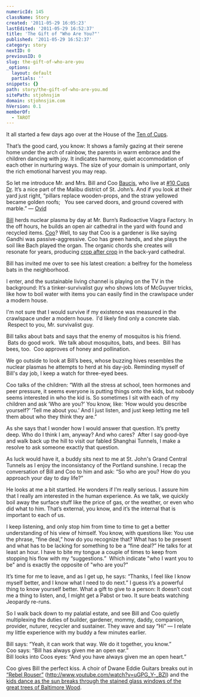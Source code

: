 ```yaml
---
numericId: 145
className: Story
created: '2011-05-29 16:05:23'
lastEdited: '2011-05-29 16:52:37'
title: 'The Gift of "Who Are You?"'
published: '2011-05-29 16:52:37'
category: story
nextID: 0
previousID: 0
slug: the-gift-of-who-are-you
_options:
  layout: default
  partials: ''
snippets: {}
path: story/the-gift-of-who-are-you.md
sitePath: stjohnsjim
domain: stjohnsjim.com
hVersion: 0.1
memberOf:
  - TAROT
---
```


It all started a few days ago over at the House of the [Ten of Cups][0].

That&rsquo;s the good card, you know: It shows a family gazing at their serene home under the arch of rainbow, the parents in warm embrace and the children dancing with joy. It indicates harmony, quiet accommodation of each other in nurturing ways. The size of your domain is unimportant, only the rich emotional harvest you may reap.

So let me introduce Mr. and Mrs. Bill and Coo [Baucis][1], who live at [#10 Cups Dr][0]. It&rsquo;s a nice part of the Malibu district of St. John&rsquo;s. And if you look at their yard just right, &ldquo;pillars replace wooden-props,&#8232;and the straw yellowed became golden roofs; &#8232; You see carved doors, and ground covered with marble.&rdquo; &mdash; [Ovid][2]

[Bill][3] herds nuclear plasma by day at Mr. Burn&rsquo;s Radioactive Viagra Factory. In the off hours, he builds an open air cathedral in the yard with found and recycled items. [Coo][3]? Well, to say that Coo is a gardener is like saying Gandhi was passive-aggressive. Coo has green hands, and she plays the soil like Bach played the organ. The organic chords she creates will resonate for years, producing [crop after crop][4] in the back-yard cathedral.

Bill has invited me over to see his latest creation: a belfrey for the homeless bats in the neighborhood.

I enter, and the sustainable living channel is playing on the TV in the background: It&rsquo;s a tinker-survivalist guy who shows lots of McGuyver tricks, like how to boil water with items you can easily find in the crawlspace under a modern house.

I'm not sure that I would survive if my existence was measured in the crawlspace under a modern house. &nbsp;I'd likely find only a concrete slab. &nbsp;Respect to you, Mr. survivalist guy.

Bill talks about bats and says that the enemy of mosquitos is his friend. &nbsp;Bats do good work. &nbsp;We talk about mosquitos, bats, and bees. &nbsp;Bill has bees, too. &nbsp;Coo approves of honey and pollination.

We go outside to look at Bill&rsquo;s bees, whose buzzing hives resembles the nuclear plasmas he attempts to herd at his day-job. Reminding myself of Bill's day job, I keep a watch for three-eyed bees.

Coo talks of the children: &ldquo;With all the stress at school, teen hormones and peer pressure, it seems everyone is putting things onto the kids, but nobody seems interested in who the kid is. So sometimes I sit with each of my children and ask &lsquo;Who are you?&rsquo; You know, like: &lsquo;How would you describe yourself?&rsquo; &lsquo;Tell me about you.&rsquo; And I just listen, and just keep letting me tell them about who they think they are.&rdquo;

As she says that I wonder how I would answer that question. It&rsquo;s pretty deep. Who do I think I am, anyway? And who cares? &nbsp;After I say good-bye and walk back up the hill to visit our fabled Shanghai Tunnels, I make a resolve to ask someone exactly that question.

As luck would have it, a buddy sits next to me at St. John's Grand Central Tunnels as I enjoy the inconsistancy of the Portland sunshine. I recap the conversation of Bill and Coo to him and ask: &ldquo;So who are you? How do you approach your day to day life?&rdquo;

He looks at me a bit startled. He wonders if I&rsquo;m really serious. I assure him that I really am interested in the human experience. As we talk, we quickly boil away the surface stuff like the price of gas, or the weather, or even who did what to him. That&rsquo;s external, you know, and it&rsquo;s the internal that is important to each of us.

I keep listening, and only stop him from time to time to get a better understanding of his view of himself. You know, with questions like: You use the phrase, &ldquo;fine deal,&rdquo; how do you recognize that? What has to be present and what has to be lacking for something to be a &ldquo;fine deal?&rdquo; He talks for at least an hour. I have to bite my tongue a couple of times to keep from stopping his flow with my &ldquo;suggestions.&rdquo; &nbsp;Which indicate &quot;who I want you to be&quot; and is exactly the opposite of &quot;who are you?&quot;

It&rsquo;s time for me to leave, and as I get up, he says: &ldquo;Thanks, I feel like I know myself better, and I know what I need to do next.&rdquo; I guess it&rsquo;s a powerful thing to know yourself better. What a gift to give to a person: It doesn&rsquo;t cost me a thing to listen, and, I might get a Pabst or two. It sure beats watching Jeopardy re-runs.

So I walk back down to my palatial estate, and see Bill and Coo quietly multiplexing the duties of builder, gardener, mommy, daddy, companion, provider, nuturer, recycler and sustainer. They wave and say &ldquo;Hi&rdquo; &mdash; I relate my little experience with my buddy a few minutes earlier.

Bill says: &ldquo;Yeah, it can work that way. We do it together, you know.&rdquo;  
Coo says: &ldquo;Bill has always given me an open ear.&rdquo;  
Bill looks into Coos eyes: &ldquo;And you have always given me an open heart.&rdquo;

Coo gives Bill the perfect kiss. A choir of Dwane Eddie Guitars breaks out in [&ldquo;Rebel Rouser&rdquo;][5] (http://www.youtube.com/watch?v=uGPG_Y-_BZI) and the [kids dance as the sun breaks through the stained glass windows of the great trees of Baltimore Wood][0].&nbsp;

[0]: http://en.wikipedia.org/wiki/Ten_of_Cups
[1]: http://www.online-mythology.com/baucis_philemon/
[2]: http://en.wikisource.org/wiki/Baucis_and_Philemon_(Wikisource)
[3]: http://en.wikipedia.org/wiki/Bill_and_Coo
[4]: http://www.patternliteracy.com/permaculture/gaia
[5]: http://www.youtube.com/watch?v=uGPG_Y-_BZI
